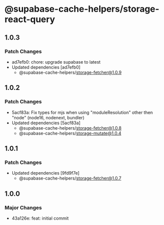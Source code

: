 # @supabase-cache-helpers/storage-react-query

## 1.0.3

### Patch Changes

- ad7efb0: chore: upgrade supabase to latest
- Updated dependencies [ad7efb0]
  - @supabase-cache-helpers/storage-fetcher@1.0.9

## 1.0.2

### Patch Changes

- 5acf83a: Fix types for mjs when using "moduleResolution" other then "node" (node16, nodenext, bundler)
- Updated dependencies [5acf83a]
  - @supabase-cache-helpers/storage-fetcher@1.0.8
  - @supabase-cache-helpers/storage-mutate@1.0.4

## 1.0.1

### Patch Changes

- Updated dependencies [9fd9f7e]
  - @supabase-cache-helpers/storage-fetcher@1.0.7

## 1.0.0

### Major Changes

- 43a126e: feat: initial commit
